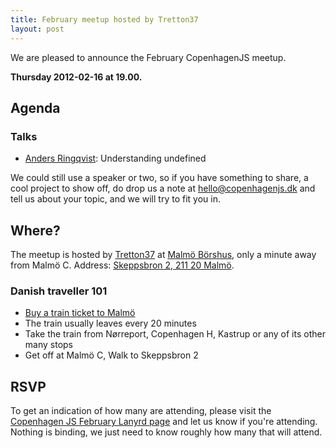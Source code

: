 ```yaml
---
title: February meetup hosted by Tretton37
layout: post
---
```

We are pleased to announce the February CopenhagenJS meetup.  

**Thursday 2012-02-16 at 19.00.**

## Agenda

### Talks

* [Anders Ringqvist](http://twitter.com/anddoutoi): Understanding undefined

We could still use a speaker or two, so if you have something to share, a cool project to show off, do drop us a note at <hello@copenhagenjs.dk> and tell us about your topic, and we will try to fit you in.

## Where? 

The meetup is hosted by [Tretton37](http://tretton37.com/) at [Malmö Börshus](http://www.malmoborshus.se), only a minute away from Malmö C. 
Address: [Skeppsbron 2, 211 20 Malmö](http://maps.google.com/maps/place?q=Malm%C3%B6+B%C3%B6rshus+Produktion+AB,+Skeppsbron,+Malm%C3%B6,+Sweden&hl=en&ie=UTF8&cid=12559769149493192191). 

### Danish traveller 101

* [Buy a train ticket to Malmö](http://www.dsb.dk/om-billetter-og-kort/indland/billetter/standardbilletter/standardbillet-over-oresund/)
* The train usually leaves every 20 minutes
* Take the train from Nørreport, Copenhagen H, Kastrup or any of its other many stops
* Get off at Malmö C, Walk to Skeppsbron 2

## RSVP

To get an indication of how many are attending, please visit the [Copenhagen JS February Lanyrd page](http://lanyrd.com/2012/copenhagenjs-february/) and let us know if you're attending. Nothing is binding, we just need to know roughly how many that will attend.
